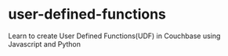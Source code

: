# user-defined-functions
Learn to create User Defined Functions(UDF) in Couchbase using Javascript and Python
